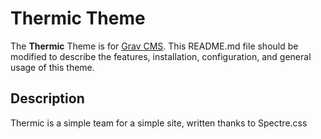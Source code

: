 # Thermic Theme

The **Thermic** Theme is for [Grav CMS](http://github.com/getgrav/grav).  This README.md file should be modified to describe the features, installation, configuration, and general usage of this theme.

## Description

Thermic is a simple team for a simple site, written thanks to Spectre.css